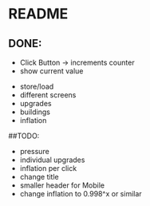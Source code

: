 # README #

## DONE:
* Click Button -> increments counter
* show current value
+ store/load
+ different screens
+ upgrades
+ buildings
+ inflation

##TODO:
* pressure
* individual upgrades
* inflation per click
* change title
* smaller header for Mobile
* change inflation to 0.998^x or similar